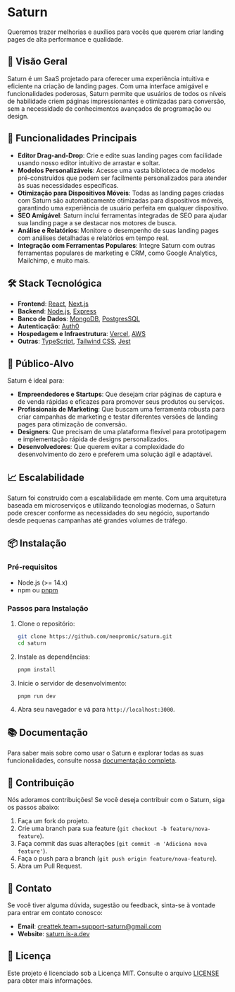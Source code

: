 # Saturn

Queremos trazer melhorias e auxílios para vocês que querem criar landing pages de alta performance e qualidade.

## 🚀 Visão Geral

Saturn é um SaaS projetado para oferecer uma experiência intuitiva e eficiente na criação de landing pages. Com uma interface amigável e funcionalidades poderosas, Saturn permite que usuários de todos os níveis de habilidade criem páginas impressionantes e otimizadas para conversão, sem a necessidade de conhecimentos avançados de programação ou design.

## 🌟 Funcionalidades Principais

- **Editor Drag-and-Drop**: Crie e edite suas landing pages com facilidade usando nosso editor intuitivo de arrastar e soltar.
- **Modelos Personalizáveis**: Acesse uma vasta biblioteca de modelos pré-construídos que podem ser facilmente personalizados para atender às suas necessidades específicas.
- **Otimização para Dispositivos Móveis**: Todas as landing pages criadas com Saturn são automaticamente otimizadas para dispositivos móveis, garantindo uma experiência de usuário perfeita em qualquer dispositivo.
- **SEO Amigável**: Saturn inclui ferramentas integradas de SEO para ajudar sua landing page a se destacar nos motores de busca.
- **Análise e Relatórios**: Monitore o desempenho de suas landing pages com análises detalhadas e relatórios em tempo real.
- **Integração com Ferramentas Populares**: Integre Saturn com outras ferramentas populares de marketing e CRM, como Google Analytics, Mailchimp, e muito mais.

## 🛠️ Stack Tecnológica

- **Frontend**: [React](https://reactjs.org/), [Next.js](https://nextjs.org/)
- **Backend**: [Node.js](https://nodejs.org/), [Express](https://expressjs.com/)
- **Banco de Dados**: [MongoDB](https://www.mongodb.com/), [PostgresSQL](https://www.postgresql.org/)
- **Autenticação**: [Auth0](https://auth0.com/)
- **Hospedagem e Infraestrutura**: [Vercel](https://vercel.com/), [AWS](https://aws.amazon.com/)
- **Outras**: [TypeScript](https://www.typescriptlang.org/), [Tailwind CSS](https://tailwindcss.com/), [Jest](https://jestjs.io/pt-BR/)

## 🎯 Público-Alvo

Saturn é ideal para:

- **Empreendedores e Startups**: Que desejam criar páginas de captura e de venda rápidas e eficazes para promover seus produtos ou serviços.
- **Profissionais de Marketing**: Que buscam uma ferramenta robusta para criar campanhas de marketing e testar diferentes versões de landing pages para otimização de conversão.
- **Designers**: Que precisam de uma plataforma flexível para prototipagem e implementação rápida de designs personalizados.
- **Desenvolvedores**: Que querem evitar a complexidade do desenvolvimento do zero e preferem uma solução ágil e adaptável.

## 📈 Escalabilidade

Saturn foi construído com a escalabilidade em mente. Com uma arquitetura baseada em microserviços e utilizando tecnologias modernas, o Saturn pode crescer conforme as necessidades do seu negócio, suportando desde pequenas campanhas até grandes volumes de tráfego.

## 📦 Instalação

### Pré-requisitos

- Node.js (>= 14.x)
- npm ou [pnpm](https://pnpm.io/)

### Passos para Instalação

1. Clone o repositório:
   ```bash
   git clone https://github.com/neopromic/saturn.git
   cd saturn
   ```

2. Instale as dependências:
   ```bash
   pnpm install
   ```

3. Inicie o servidor de desenvolvimento:
   ```bash
   pnpm run dev
   ```

4. Abra seu navegador e vá para `http://localhost:3000`.

## 📚 Documentação

Para saber mais sobre como usar o Saturn e explorar todas as suas funcionalidades, consulte nossa [documentação completa](#).

## 🤝 Contribuição

Nós adoramos contribuições! Se você deseja contribuir com o Saturn, siga os passos abaixo:

1. Faça um fork do projeto.
2. Crie uma branch para sua feature (`git checkout -b feature/nova-feature`).
3. Faça commit das suas alterações (`git commit -m 'Adiciona nova feature'`).
4. Faça o push para a branch (`git push origin feature/nova-feature`).
5. Abra um Pull Request.

## 📧 Contato

Se você tiver alguma dúvida, sugestão ou feedback, sinta-se à vontade para entrar em contato conosco:

- **Email**: creattek.team+support-saturn@gmail.com
- **Website**: [saturn.is-a.dev](https://saturn.is-a.dev/)


## 📝 Licença

Este projeto é licenciado sob a Licença MIT. Consulte o arquivo [LICENSE](LICENSE) para obter mais informações.
